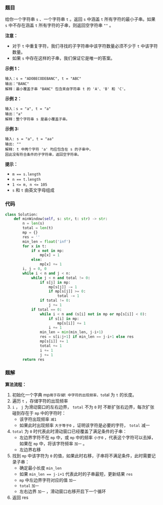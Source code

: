### 题目

给你一个字符串 `s` 、一个字符串 `t` 。返回 `s` 中涵盖 `t` 所有字符的最小子串。如果 `s` 中不存在涵盖 `t` 所有字符的子串，则返回空字符串 `""` 。

**注意：**

- 对于 `t` 中重复字符，我们寻找的子字符串中该字符数量必须不少于 `t` 中该字符数量。
- 如果 `s` 中存在这样的子串，我们保证它是唯一的答案。
 

**示例 1：**

```
输入：s = "ADOBECODEBANC", t = "ABC"
输出："BANC"
解释：最小覆盖子串 "BANC" 包含来自字符串 t 的 'A'、'B' 和 'C'。
```

**示例 2：**

```
输入：s = "a", t = "a"
输出："a"
解释：整个字符串 s 是最小覆盖子串。
```

**示例 3:**

```
输入: s = "a", t = "aa"
输出: ""
解释: t 中两个字符 'a' 均应包含在 s 的子串中，
因此没有符合条件的子字符串，返回空字符串。
```

**提示：**

- `m == s.length`
- `n == t.length`
- `1 <= m, n <= 105`
- `s` 和 `t` 由英文字母组成


### 代码

```python
class Solution:
    def minWindow(self, s: str, t: str) -> str:
        n = len(s)
        total = len(t)
        mp = {}
        res = ''
        min_len = float('inf')
        for x in t:
            if x not in mp:
                mp[x] = 1
            else:
                mp[x] += 1
        i, j = 0, 0
        while i < n and j < n:
            while j < n and total != 0:
                if s[j] in mp:
                    mp[s[j]] -= 1
                    if mp[s[j]] >= 0:
                        total -= 1
                if total != 0:
                    j += 1
            if total == 0:
                while i < n and (s[i] not in mp or mp[s[i]] < 0):
                    if s[i] in mp:
                        mp[s[i]] += 1
                    i += 1
                min_len = min(min_len, j-i+1)
                res = s[i:j+1] if min_len == j-i+1 else res
                mp[s[i]] += 1
                total += 1
                i += 1
                j += 1
        return res
```

### 题解

**算法流程：**

1. 初始化一个字典 mp` 用于存储 `t` 中字符的出现频率，to`tal 为 `t` 的长度。
2. 遍历 `t` ，存储字符的出现频率
3. `i` ， `j` 为滑动窗口的左右边界， `total` 不为 `0` 时 不断扩张右边界，每次扩张碰到存在于 `mp` 中的字符时：
    - 该字符出现频率 `减1`
    - 如果此时出现频率 `大于等于0` ，证明该字符是必要的字符， `total` 减一
4. `total` 为 `0` 时代表此时滑动窗口已经覆盖了满足条件的子串：
    - 左边界字符不在 `mp` 中，或 `mp` 中的频率 `小于0` ，代表这个字符可以去掉，如果在 `mp` 中，将该字符频率 `加一` 。
    - 左边界右移
5. 找到 `mp` 中该字符为 `0` 的值，如果此时右移，子串将不满足条件，此时需要记录子串：
    - 确定最小长度 `min_len`
    - 如果 `min_len == j-i+1` 代表此时的子串最短，更新结果 `res`
    - `mp` 中左边界字符对应的值 `加一`
    - `total` `加一`
    - 左右边界 `加一` ，滑动窗口右移开启下一个循环
6. 返回 res